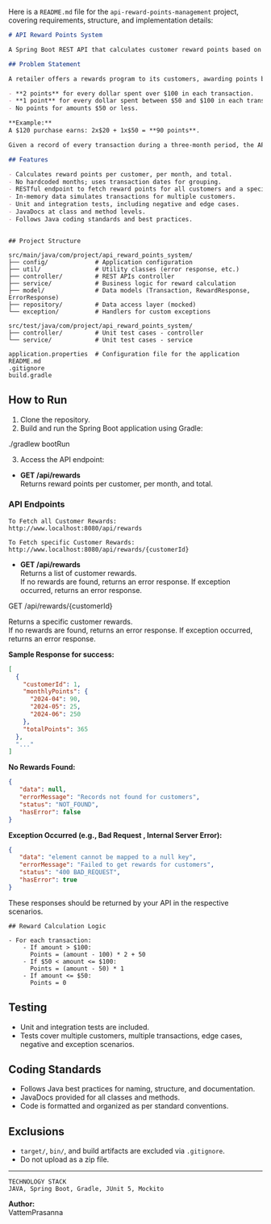 Here is a `README.md` file for the `api-reward-points-management` project, covering requirements, structure, and implementation details:

```markdown
# API Reward Points System

A Spring Boot REST API that calculates customer reward points based on their transaction history, as per the requirements for a web API developer assignment.

## Problem Statement

A retailer offers a rewards program to its customers, awarding points based on each recorded purchase:

- **2 points** for every dollar spent over $100 in each transaction.
- **1 point** for every dollar spent between $50 and $100 in each transaction.
- No points for amounts $50 or less.

**Example:**  
A $120 purchase earns: 2x$20 + 1x$50 = **90 points**.

Given a record of every transaction during a three-month period, the API calculates the reward points earned for each customer per month and in total.

## Features

- Calculates reward points per customer, per month, and total.
- No hardcoded months; uses transaction dates for grouping.
- RESTful endpoint to fetch reward points for all customers and a specific customer.
- In-memory data simulates transactions for multiple customers.
- Unit and integration tests, including negative and edge cases.
- JavaDocs at class and method levels.
- Follows Java coding standards and best practices.
```
```

## Project Structure

src/main/java/com/project/api_reward_points_system/
├── config/             # Application configuration
├── util/               # Utility classes (error response, etc.)
├── controller/         # REST APIs controller
├── service/            # Business logic for reward calculation
├── model/              # Data models (Transaction, RewardResponse, ErrorResponse)
├── repository/         # Data access layer (mocked)
└── exception/          # Handlers for custom exceptions

src/test/java/com/project/api_reward_points_system/
├── controller/         # Unit test cases - controller
└── service/            # Unit test cases - service

application.properties  # Configuration file for the application
README.md
.gitignore
build.gradle
```

## How to Run

1. Clone the repository.
2. Build and run the Spring Boot application using Gradle:
   
./gradlew bootRun

3. Access the API endpoint:

- **GET /api/rewards**  
  Returns reward points per customer, per month, and total.


### API Endpoints
```
To Fetch all Customer Rewards:
http://www.localhost:8080/api/rewards

To Fetch specific Customer Rewards:
http://www.localhost:8080/api/rewards/{customerId}
```


- **GET /api/rewards**  
  Returns a list of customer rewards.  
  If no rewards are found, returns an error response.
  If exception occurred, returns an error response.


GET /api/rewards/{customerId}

Returns a specific customer rewards.  
If no rewards are found, returns an error response.
If exception occurred, returns an error response.

**Sample Response for success:**
```json
[
  {
    "customerId": 1,
    "monthlyPoints": {
      "2024-04": 90,
      "2024-05": 25,
      "2024-06": 250
    },
    "totalPoints": 365
  },
  "..."
]
```
**No Rewards Found:**
```json
{
   "data": null,
   "errorMessage": "Records not found for customers",
   "status": "NOT_FOUND",
   "hasError": false
}
```

**Exception Occurred (e.g., Bad Request , Internal Server Error):**
```json
{
   "data": "element cannot be mapped to a null key",
   "errorMessage": "Failed to get rewards for customers",
   "status": "400 BAD_REQUEST",
   "hasError": true
}
```

These responses should be returned by your API in the respective scenarios.
```
## Reward Calculation Logic

- For each transaction:
    - If amount > $100:  
      Points = (amount - 100) * 2 + 50
    - If $50 < amount <= $100:  
      Points = (amount - 50) * 1
    - If amount <= $50:  
      Points = 0
```
## Testing

- Unit and integration tests are included.
- Tests cover multiple customers, multiple transactions, edge cases, negative and exception scenarios.

## Coding Standards

- Follows Java best practices for naming, structure, and documentation.
- JavaDocs provided for all classes and methods.
- Code is formatted and organized as per standard conventions.

## Exclusions

- `target/`, `bin/`, and build artifacts are excluded via `.gitignore`.
- Do not upload as a zip file.

---

```
TECHNOLOGY STACK
JAVA, Spring Boot, Gradle, JUnit 5, Mockito
```

**Author:**  
VattemPrasanna
